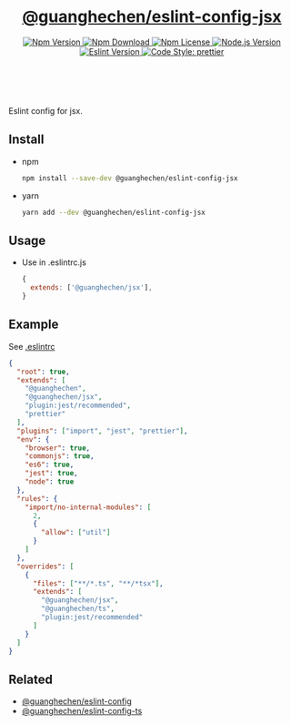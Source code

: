 <header>
  <h1 align="center">
    <a href="https://github.com/guanghechen/node-scaffolds/tree/@guanghechen/eslint-config-jsx@6.0.0-alpha.3/packages/eslint-config-jsx#readme">@guanghechen/eslint-config-jsx</a>
  </h1>
  <div align="center">
    <a href="https://www.npmjs.com/package/@guanghechen/eslint-config-jsx">
      <img
        alt="Npm Version"
        src="https://img.shields.io/npm/v/@guanghechen/eslint-config-jsx.svg"
      />
    </a>
    <a href="https://www.npmjs.com/package/@guanghechen/eslint-config-jsx">
      <img
        alt="Npm Download"
        src="https://img.shields.io/npm/dm/@guanghechen/eslint-config-jsx.svg"
      />
    </a>
    <a href="https://www.npmjs.com/package/@guanghechen/eslint-config-jsx">
      <img
        alt="Npm License"
        src="https://img.shields.io/npm/l/@guanghechen/eslint-config-jsx.svg"
      />
    </a>
    <a href="https://github.com/nodejs/node">
      <img
        alt="Node.js Version"
        src="https://img.shields.io/node/v/@guanghechen/eslint-config-jsx"
      />
    </a>
    <a href="https://github.com/eslint/eslint">
      <img
        alt="Eslint Version"
        src="https://img.shields.io/npm/dependency-version/@guanghechen/eslint-config-jsx/peer/eslint"
      />
    </a>
    <a href="https://github.com/prettier/prettier">
      <img
        alt="Code Style: prettier"
        src="https://img.shields.io/badge/code_style-prettier-ff69b4.svg?style=flat-square"
      />
    </a>
  </div>
</header>
<br/>


Eslint config for jsx.

## Install

* npm

  ```bash
  npm install --save-dev @guanghechen/eslint-config-jsx
  ```

* yarn

  ```bash
  yarn add --dev @guanghechen/eslint-config-jsx
  ```

## Usage

* Use in .eslintrc.js

  ```javascript
  {
    extends: ['@guanghechen/jsx'],
  }
  ```


## Example

See [.eslintrc](https://github.com/guanghechen/node-scaffolds/tree/release-6.x.x/.eslintrc)

```json {5,29}
{
  "root": true,
  "extends": [
    "@guanghechen",
    "@guanghechen/jsx",
    "plugin:jest/recommended",
    "prettier"
  ],
  "plugins": ["import", "jest", "prettier"],
  "env": {
    "browser": true,
    "commonjs": true,
    "es6": true,
    "jest": true,
    "node": true
  },
  "rules": {
    "import/no-internal-modules": [
      2,
      {
        "allow": ["util"]
      }
    ]
  },
  "overrides": [
    {
      "files": ["**/*.ts", "**/*tsx"],
      "extends": [
        "@guanghechen/jsx",
        "@guanghechen/ts",
        "plugin:jest/recommended"
      ]
    }
  ]
}
```

## Related

* [@guanghechen/eslint-config][]
* [@guanghechen/eslint-config-ts][]


[homepage]: https://github.com/guanghechen/node-scaffolds/tree/@guanghechen/eslint-config-jsx@6.0.0-alpha.3/packages/eslint-config-jsx#readme
[@guanghechen/eslint-config]: https://www.npmjs.com/package/@guanghechen/eslint-config
[@guanghechen/eslint-config-jsx]: https://www.npmjs.com/package/@guanghechen/eslint-config-jsx
[@guanghechen/eslint-config-ts]: https://www.npmjs.com/package/@guanghechen/eslint-config-ts
